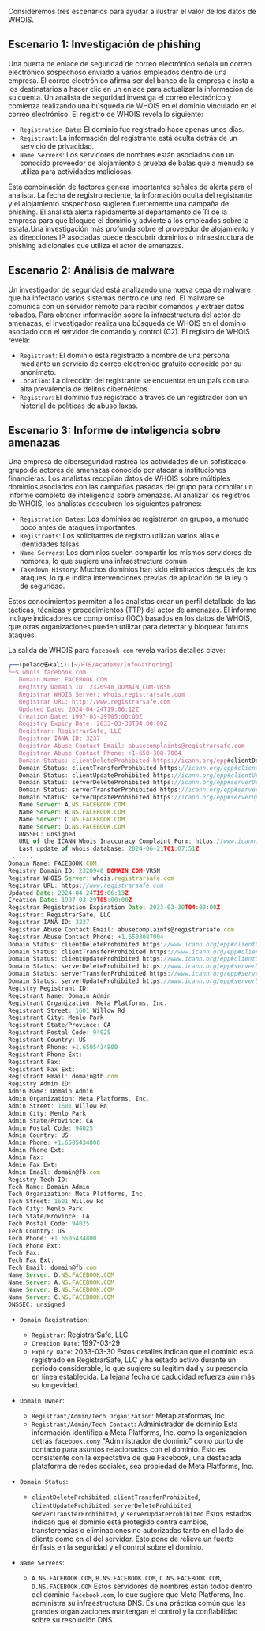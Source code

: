 Consideremos tres escenarios para ayudar a ilustrar el valor de los datos de WHOIS.
## Escenario 1: Investigación de phishing
Una puerta de enlace de seguridad de correo electrónico señala un correo electrónico sospechoso enviado a varios empleados dentro de una empresa. El correo electrónico afirma ser del banco de la empresa e insta a los destinatarios a hacer clic en un enlace para actualizar la información de su cuenta. Un analista de seguridad investiga el correo electrónico y comienza realizando una búsqueda de WHOIS en el dominio vinculado en el correo electrónico.
El registro de WHOIS revela lo siguiente:
- `Registration Date`: El dominio fue registrado hace apenas unos días.
- `Registrant`: La información del registrante está oculta detrás de un servicio de privacidad.
- `Name Servers`: Los servidores de nombres están asociados con un conocido proveedor de alojamiento a prueba de balas que a menudo se utiliza para actividades maliciosas.

Esta combinación de factores genera importantes señales de alerta para el analista. La fecha de registro reciente, la información oculta del registrante y el alojamiento sospechoso sugieren fuertemente una campaña de phishing. El analista alerta rápidamente al departamento de TI de la empresa para que bloquee el dominio y advierte a los empleados sobre la estafa.Una investigación más profunda sobre el proveedor de alojamiento y las direcciones IP asociadas puede descubrir dominios o infraestructura de phishing adicionales que utiliza el actor de amenazas.

## Escenario 2: Análisis de malware
Un investigador de seguridad está analizando una nueva cepa de malware que ha infectado varios sistemas dentro de una red. El malware se comunica con un servidor remoto para recibir comandos y extraer datos robados. Para obtener información sobre la infraestructura del actor de amenazas, el investigador realiza una búsqueda de WHOIS en el dominio asociado con el servidor de comando y control (C2).
El registro de WHOIS revela:
- `Registrant`: El dominio está registrado a nombre de una persona mediante un servicio de correo electrónico gratuito conocido por su anonimato.
- `Location`: La dirección del registrante se encuentra en un país con una alta prevalencia de delitos cibernéticos.
- `Registrar`: El dominio fue registrado a través de un registrador con un historial de políticas de abuso laxas.

## Escenario 3: Informe de inteligencia sobre amenazas
Una empresa de ciberseguridad rastrea las actividades de un sofisticado grupo de actores de amenazas conocido por atacar a instituciones financieras. Los analistas recopilan datos de WHOIS sobre múltiples dominios asociados con las campañas pasadas del grupo para compilar un informe completo de inteligencia sobre amenazas.
Al analizar los registros de WHOIS, los analistas descubren los siguientes patrones:
- `Registration Dates`: Los dominios se registraron en grupos, a menudo poco antes de ataques importantes.
- `Registrants`: Los solicitantes de registro utilizan varios alias e identidades falsas.
- `Name Servers`: Los dominios suelen compartir los mismos servidores de nombres, lo que sugiere una infraestructura común.
- `Takedown History`: Muchos dominios han sido eliminados después de los ataques, lo que indica intervenciones previas de aplicación de la ley o de seguridad.

Estos conocimientos permiten a los analistas crear un perfil detallado de las tácticas, técnicas y procedimientos (TTP) del actor de amenazas. El informe incluye indicadores de compromiso (IOC) basados ​​en los datos de WHOIS, que otras organizaciones pueden utilizar para detectar y bloquear futuros ataques.

La salida de WHOIS para `facebook.com` revela varios detalles clave:
```js
┌──(pelado㉿kali)-[~/HTB/Academy/InfoGathering]
└─$ whois facebook.com     
   Domain Name: FACEBOOK.COM
   Registry Domain ID: 2320948_DOMAIN_COM-VRSN
   Registrar WHOIS Server: whois.registrarsafe.com
   Registrar URL: http://www.registrarsafe.com
   Updated Date: 2024-04-24T19:06:12Z
   Creation Date: 1997-03-29T05:00:00Z
   Registry Expiry Date: 2033-03-30T04:00:00Z
   Registrar: RegistrarSafe, LLC
   Registrar IANA ID: 3237
   Registrar Abuse Contact Email: abusecomplaints@registrarsafe.com
   Registrar Abuse Contact Phone: +1-650-308-7004
   Domain Status: clientDeleteProhibited https://icann.org/epp#clientDeleteProhibited
   Domain Status: clientTransferProhibited https://icann.org/epp#clientTransferProhibited
   Domain Status: clientUpdateProhibited https://icann.org/epp#clientUpdateProhibited
   Domain Status: serverDeleteProhibited https://icann.org/epp#serverDeleteProhibited
   Domain Status: serverTransferProhibited https://icann.org/epp#serverTransferProhibited
   Domain Status: serverUpdateProhibited https://icann.org/epp#serverUpdateProhibited
   Name Server: A.NS.FACEBOOK.COM
   Name Server: B.NS.FACEBOOK.COM
   Name Server: C.NS.FACEBOOK.COM
   Name Server: D.NS.FACEBOOK.COM
   DNSSEC: unsigned
   URL of the ICANN Whois Inaccuracy Complaint Form: https://www.icann.org/wicf/
   Last update of whois database: 2024-06-21T01:07:51Z
 ......
Domain Name: FACEBOOK.COM
Registry Domain ID: 2320948_DOMAIN_COM-VRSN
Registrar WHOIS Server: whois.registrarsafe.com
Registrar URL: https://www.registrarsafe.com
Updated Date: 2024-04-24T19:06:13Z
Creation Date: 1997-03-29T05:00:00Z
Registrar Registration Expiration Date: 2033-03-30T04:00:00Z
Registrar: RegistrarSafe, LLC
Registrar IANA ID: 3237
Registrar Abuse Contact Email: abusecomplaints@registrarsafe.com
Registrar Abuse Contact Phone: +1.6503087004
Domain Status: clientDeleteProhibited https://www.icann.org/epp#clientDeleteProhibited
Domain Status: clientTransferProhibited https://www.icann.org/epp#clientTransferProhibited
Domain Status: clientUpdateProhibited https://www.icann.org/epp#clientUpdateProhibited
Domain Status: serverDeleteProhibited https://www.icann.org/epp#serverDeleteProhibited
Domain Status: serverTransferProhibited https://www.icann.org/epp#serverTransferProhibited
Domain Status: serverUpdateProhibited https://www.icann.org/epp#serverUpdateProhibited
Registry Registrant ID: 
Registrant Name: Domain Admin
Registrant Organization: Meta Platforms, Inc.
Registrant Street: 1601 Willow Rd 
Registrant City: Menlo Park
Registrant State/Province: CA
Registrant Postal Code: 94025
Registrant Country: US
Registrant Phone: +1.6505434800
Registrant Phone Ext:
Registrant Fax: 
Registrant Fax Ext:
Registrant Email: domain@fb.com
Registry Admin ID: 
Admin Name: Domain Admin
Admin Organization: Meta Platforms, Inc.
Admin Street: 1601 Willow Rd 
Admin City: Menlo Park
Admin State/Province: CA
Admin Postal Code: 94025
Admin Country: US
Admin Phone: +1.6505434800
Admin Phone Ext:
Admin Fax: 
Admin Fax Ext:
Admin Email: domain@fb.com
Registry Tech ID: 
Tech Name: Domain Admin
Tech Organization: Meta Platforms, Inc.
Tech Street: 1601 Willow Rd 
Tech City: Menlo Park
Tech State/Province: CA
Tech Postal Code: 94025
Tech Country: US
Tech Phone: +1.6505434800
Tech Phone Ext:
Tech Fax: 
Tech Fax Ext:
Tech Email: domain@fb.com
Name Server: D.NS.FACEBOOK.COM
Name Server: A.NS.FACEBOOK.COM
Name Server: B.NS.FACEBOOK.COM
Name Server: C.NS.FACEBOOK.COM
DNSSEC: unsigned
```

- `Domain Registration`:
    - `Registrar`: RegistrarSafe, LLC
    - `Creation Date`: 1997-03-29
    - `Expiry Date`: 2033-03-30
Estos detalles indican que el dominio está registrado en RegistrarSafe, LLC y ha estado activo durante un período considerable, lo que sugiere su legitimidad y su presencia en línea establecida. La lejana fecha de caducidad refuerza aún más su longevidad.

- `Domain Owner`:
    - `Registrant/Admin/Tech Organization`: Metaplataformas, Inc.
    - `Registrant/Admin/Tech Contact`: Administrador de dominio
Esta información identifica a Meta Platforms, Inc. como la organización detrás `facebook.com`y "Administrador de dominio" como punto de contacto para asuntos relacionados con el dominio. Esto es consistente con la expectativa de que Facebook, una destacada plataforma de redes sociales, sea propiedad de Meta Platforms, Inc.

- `Domain Status`:
    - `clientDeleteProhibited`, `clientTransferProhibited`, `clientUpdateProhibited`, `serverDeleteProhibited`, `serverTransferProhibited`, y `serverUpdateProhibited`
Estos estados indican que el dominio está protegido contra cambios, transferencias o eliminaciones no autorizadas tanto en el lado del cliente como en el del servidor. Esto pone de relieve un fuerte énfasis en la seguridad y el control sobre el dominio.

- `Name Servers`:
    - `A.NS.FACEBOOK.COM`, `B.NS.FACEBOOK.COM`, `C.NS.FACEBOOK.COM`, `D.NS.FACEBOOK.COM`
Estos servidores de nombres están todos dentro del dominio `facebook.com`, lo que sugiere que Meta Platforms, Inc. administra su infraestructura DNS. Es una práctica común que las grandes organizaciones mantengan el control y la confiabilidad sobre su resolución DNS.






